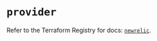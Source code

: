 # `provider`

Refer to the Terraform Registry for docs: [`newrelic`](https://registry.terraform.io/providers/newrelic/newrelic/3.70.6/docs).
